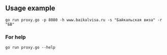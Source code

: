 ## Usage example ##

```
go run proxy.go -p 8080 -h www.baikalvisa.ru -s "Байкальская виза" -r "БВ"
```

### For help ###

```
go run proxy.go --help
```
